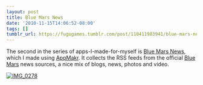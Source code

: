 ```yaml
---
layout: post
title: Blue Mars News
date: '2010-11-15T14:06:52-08:00'
tags: []
tumblr_url: https://fugugames.tumblr.com/post/110411983941/blue-mars-news
---
```

The second in the series of apps-I-made-for-myself is [Blue Mars News](http://itunes.apple.com/app/blue-mars-news/id403084728?mt=8), which I made using [AppMakr](http://appmakr.com/). It collects the RSS feeds from the official [Blue Mars](http://bluemars.com/) news sources, a nice mix of blogs, news, photos and video.

[![](http://itshardtofondlepenguins.com/wp-content/uploads/2010/11/IMG_0278.png "IMG\_0278")](http://itshardtofondlepenguins.com/wp-content/uploads/2010/11/IMG_0278.png)

